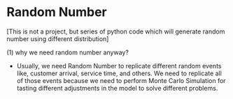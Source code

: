 # Random Number 
[This is not a project, but series of python code which will generate random number using different distribution]

(1) why we need random number anyway?
- Usually, we need Random Number to replicate different random events like, customer arrival, service time, and others. We need to replicate all of those events because we need to perform Monte Carlo Simulation for tasting different adjustments in the model to solve different problems. 
